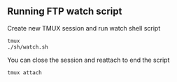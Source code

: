## Running FTP watch script
Create new TMUX session and run watch shell script
```
tmux
./sh/watch.sh
```
You can close the session and reattach to end the script
```
tmux attach
```